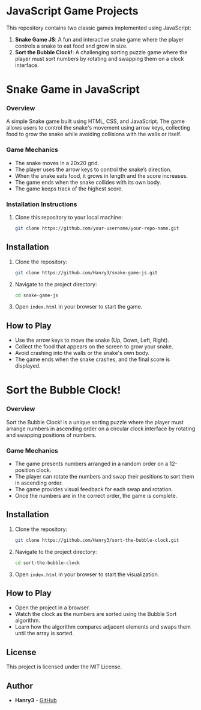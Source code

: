 # JavaScript Game Projects

This repository contains two classic games implemented using JavaScript:

1. **Snake Game JS**: A fun and interactive snake game where the player controls a snake to eat food and grow in size.
2. **Sort the Bubble Clock!**: A challenging sorting puzzle game where the player must sort numbers by rotating and swapping them on a clock interface.

# Snake Game in JavaScript

### Overview
A simple Snake game built using HTML, CSS, and JavaScript. The game allows users to control the snake's movement using arrow keys, collecting food to grow the snake while avoiding collisions with the walls or itself.

### Game Mechanics
- The snake moves in a 20x20 grid.
- The player uses the arrow keys to control the snake’s direction.
- When the snake eats food, it grows in length and the score increases.
- The game ends when the snake collides with its own body.
- The game keeps track of the highest score.

### Installation Instructions
1. Clone this repository to your local machine:
   ```bash
   git clone https://github.com/your-username/your-repo-name.git

## Installation

1. Clone the repository:
    ```bash
    git clone https://github.com/Hanry3/snake-game-js.git
    ```
2. Navigate to the project directory:
    ```bash
    cd snake-game-js
    ```
3. Open `index.html` in your browser to start the game.

## How to Play

- Use the arrow keys to move the snake (Up, Down, Left, Right).
- Collect the food that appears on the screen to grow your snake.
- Avoid crashing into the walls or the snake's own body.
- The game ends when the snake crashes, and the final score is displayed.


# Sort the Bubble Clock!

### Overview
Sort the Bubble Clock! is a unique sorting puzzle where the player must arrange numbers in ascending order on a circular clock interface by rotating and swapping positions of numbers.

### Game Mechanics
- The game presents numbers arranged in a random order on a 12-position clock.
- The player can rotate the numbers and swap their positions to sort them in ascending order.
- The game provides visual feedback for each swap and rotation.
- Once the numbers are in the correct order, the game is complete.


## Installation

1. Clone the repository:
    ```bash
    git clone https://github.com/Hanry3/sort-the-bubble-clock.git
    ```
2. Navigate to the project directory:
    ```bash
    cd sort-the-bubble-clock
    ```
3. Open `index.html` in your browser to start the visualization.

## How to Play

- Open the project in a browser.
- Watch the clock as the numbers are sorted using the Bubble Sort algorithm.
- Learn how the algorithm compares adjacent elements and swaps them until the array is sorted.


## License

This project is licensed under the MIT License.

## Author

- **Hanry3** - [GitHub](https://github.com/Hanry3)
